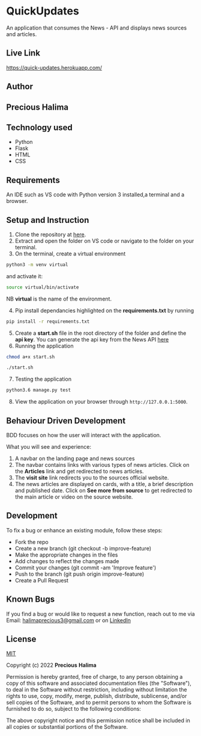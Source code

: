 # QuickUpdates

An application that consumes the News - API and displays news sources and articles.

## Live Link
https://quick-updates.herokuapp.com/

## Author
## Precious Halima

## Technology used
* Python
* Flask
* HTML
* CSS

## Requirements
An IDE such as VS code with Python version 3 installed,a terminal and a browser. 

## Setup and Instruction
1. Clone the repository at [here](https://github.com/halimaprecious/QuickUpdates.git).
2. Extract and open the folder on VS code or navigate to the folder on your terminal.
3. On the terminal, create a virtual environment 
```bash
python3 -m venv virtual
``` 
and activate it:
 ```bash
source virtual/bin/activate
```
 NB **virtual** is the name of the environment.

4. Pip install dependancies highlighted on the **requirements.txt** by running 
```bash
pip install -r requirements.txt
```
5. Create a **start.sh** file in the root directory of the folder and define the **api key**. You can generate the api key from the News API [here](https://newsapi.org/)
6. Running the application

  ```bash
  chmod a+x start.sh

  ./start.sh
  ```
7. Testing the application
  ```bash
  python3.6 manage.py test
  ```
8. View the application on your browser through `http://127.0.0.1:5000`.




## Behaviour Driven Development

BDD focuses on how the user will interact with the application.

What you will see and experience:
1. A navbar on the landing page and news sources
2. The navbar contains links with various types of news articles. Click on the **Articles** link and get redirected to news articles. 
3. The **visit site** link  redirects you to the sources official website.
4. The news articles are displayed on cards, with a title, a brief description and published date. Click on **See more from source**  to get redirected to the main article or video on the source website. 
## Development
To fix a bug or enhance an existing module, follow these steps:
- Fork the repo
- Create a new branch (git checkout -b improve-feature)
- Make the appropriate changes in the files
- Add changes to reflect the changes made
- Commit your changes (git commit -am 'Improve feature')
- Push to the branch (git push origin improve-feature)
- Create a Pull Request

## Known Bugs

If you find a bug or would like to request a new function, reach out to me via Email: halimaprecious3@gmail.com or on [LinkedIn](https://www.linkedin.com/in/precious-halima)

## License

[MIT](https://choosealicense.com/licenses/mit/)

Copyright (c) 2022 **Precious** **Halima**

Permission is hereby granted, free of charge, to any person obtaining a copy of this software and associated documentation files (the "Software"), to deal in the Software without restriction, including without limitation the rights to use, copy, modify, merge, publish, distribute, sublicense, and/or sell copies of the Software, and to permit persons to whom the Software is furnished to do so, subject to the following conditions:

The above copyright notice and this permission notice shall be included in all copies or substantial portions of the Software.